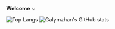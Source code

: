 **Welcome** ~ 

![Top Langs](https://github-readme-stats.vercel.app/api/top-langs/?username=galymzhantolepbergen&theme=tokyonight)
![Galymzhan's GitHub stats](https://github-readme-stats.vercel.app/api?username=galymzhantolepbergen&show_icons=true&theme=dark)
